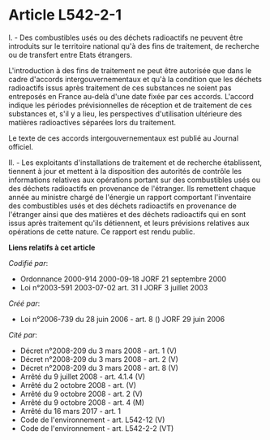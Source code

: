 # Article L542-2-1

I. - Des combustibles usés ou des déchets radioactifs ne peuvent être introduits sur le territoire national qu'à des fins de
traitement, de recherche ou de transfert entre Etats étrangers.

L'introduction à des fins de traitement ne peut être autorisée que dans le cadre d'accords intergouvernementaux et qu'à la
condition que les déchets radioactifs issus après traitement de ces substances ne soient pas entreposés en France au-delà
d'une date fixée par ces accords. L'accord indique les périodes prévisionnelles de réception et de traitement de ces
substances et, s'il y a lieu, les perspectives d'utilisation ultérieure des matières radioactives séparées lors du
traitement.

Le texte de ces accords intergouvernementaux est publié au Journal officiel.

II. - Les exploitants d'installations de traitement et de recherche établissent, tiennent à jour et mettent à la disposition
des autorités de contrôle les informations relatives aux opérations portant sur des combustibles usés ou des déchets
radioactifs en provenance de l'étranger. Ils remettent chaque année au ministre chargé de l'énergie un rapport comportant
l'inventaire des combustibles usés et des déchets radioactifs en provenance de l'étranger ainsi que des matières et des
déchets radioactifs qui en sont issus après traitement qu'ils détiennent, et leurs prévisions relatives aux opérations de
cette nature. Ce rapport est rendu public.

**Liens relatifs à cet article**

_Codifié par_:

  - Ordonnance 2000-914 2000-09-18 JORF 21 septembre 2000
  - Loi n°2003-591 2003-07-02 art. 31 I JORF 3 juillet 2003

_Créé par_:

  - Loi n°2006-739 du 28 juin 2006 - art. 8 () JORF 29 juin 2006

_Cité par_:

  - Décret n°2008-209 du 3 mars 2008 - art. 1 (V)
  - Décret n°2008-209 du 3 mars 2008 - art. 2 (V)
  - Décret n°2008-209 du 3 mars 2008 - art. 8 (V)
  - Arrêté du 9 juillet 2008 - art. 4.1.4 (V)
  - Arrêté du 2 octobre 2008 - art. (V)
  - Arrêté du 9 octobre 2008 - art. 2 (V)
  - Arrêté du 9 octobre 2008 - art. 4 (M)
  - Arrêté du 16 mars 2017 - art. 1
  - Code de l'environnement - art. L542-12 (V)
  - Code de l'environnement - art. L542-2-2 (VT)

